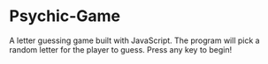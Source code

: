 # Psychic-Game

A letter guessing game built with JavaScript. The program will pick a random letter for the player to guess. Press any key to begin!